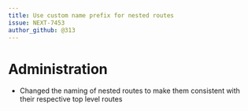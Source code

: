 ```yaml
---
title: Use custom name prefix for nested routes
issue: NEXT-7453
author_github: @313
---
```

# Administration
* Changed the naming of nested routes to make them consistent with their respective top level routes

